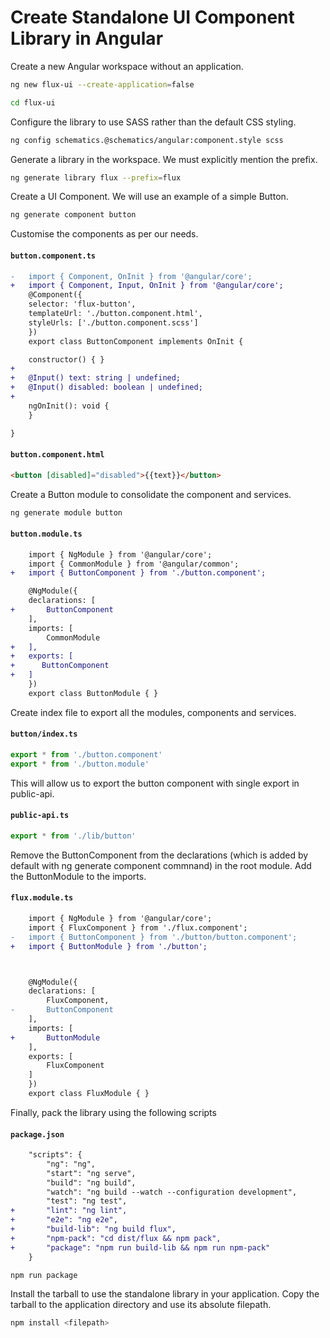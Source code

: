# Create Standalone UI Component Library in Angular

Create a new Angular workspace without an application.
```bash
ng new flux-ui --create-application=false
```

```bash
cd flux-ui
```

Configure the library to use SASS rather than the default CSS styling.
```bash
ng config schematics.@schematics/angular:component.style scss
```

Generate a library in the workspace. We must explicitly mention the prefix. 
```bash
ng generate library flux --prefix=flux
```

Create a UI Component. We will use an example of a simple Button.
```bash
ng generate component button
```

Customise the components as per our needs.
#### **`button.component.ts`**
```diff
-   import { Component, OnInit } from '@angular/core';
+   import { Component, Input, OnInit } from '@angular/core';
    @Component({
    selector: 'flux-button',
    templateUrl: './button.component.html',
    styleUrls: ['./button.component.scss']
    })
    export class ButtonComponent implements OnInit {

    constructor() { }
+    
+   @Input() text: string | undefined;
+   @Input() disabled: boolean | undefined;
+
    ngOnInit(): void {
    }

}
```

#### **`button.component.html`**
```HTML
<button [disabled]="disabled">{{text}}</button>
```

Create a Button module to consolidate the component and services.
```bash
ng generate module button
```

#### **`button.module.ts`**
```diff
    import { NgModule } from '@angular/core';
    import { CommonModule } from '@angular/common';
+   import { ButtonComponent } from './button.component';

    @NgModule({
    declarations: [
+       ButtonComponent
    ],
    imports: [
        CommonModule
+   ],
+   exports: [
+      ButtonComponent
+   ]
    })
    export class ButtonModule { }
```

Create index file to export all the modules, components and services.
#### **`button/index.ts`**
```ts
export * from './button.component'
export * from './button.module'
```

This will allow us to export the button component with single export in public-api.
#### **`public-api.ts`**
```ts
export * from './lib/button'
```
Remove the ButtonComponent from the declarations (which is added by default with ng generate component commnand) in the root module. Add the ButtonModule to the imports.
#### **`flux.module.ts`**
```diff
    import { NgModule } from '@angular/core';
    import { FluxComponent } from './flux.component';
-   import { ButtonComponent } from './button/button.component';
+   import { ButtonModule } from './button';



    @NgModule({
    declarations: [
        FluxComponent,
-       ButtonComponent
    ],
    imports: [
+       ButtonModule
    ],
    exports: [
        FluxComponent
    ]
    })
    export class FluxModule { }
```

Finally, pack the library using the following scripts
#### **`package.json`**
```diff
    "scripts": {
        "ng": "ng",
        "start": "ng serve",
        "build": "ng build",
        "watch": "ng build --watch --configuration development",
        "test": "ng test",
+       "lint": "ng lint",
+       "e2e": "ng e2e",
+       "build-lib": "ng build flux",
+       "npm-pack": "cd dist/flux && npm pack",
+       "package": "npm run build-lib && npm run npm-pack"
    }
```
```bash
npm run package
```

Install the tarball to use the standalone library in your application. Copy the tarball to the application directory and use its absolute filepath.

```bash
npm install <filepath>
```
